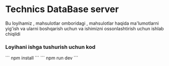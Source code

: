 <h1>Technics DataBase server</h1>
<p>Bu loyihamiz , mahsulotlar omboridagi , mahsulotlar haqida ma'lumotlarni yig'ish va ularni boshqarish uchun va ishimizni ossonlashtirish uchun ishlab chiqildi</p>

<h3>Loyihani ishga tushurish uchun kod</h3>
```
npm install 
```
```
npm run dev
```

